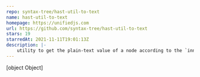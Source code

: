 ```yaml
---
repo: syntax-tree/hast-util-to-text
name: hast-util-to-text
homepage: https://unifiedjs.com
url: https://github.com/syntax-tree/hast-util-to-text
stars: 19
starredAt: 2021-11-11T19:01:13Z
description: |-
    utility to get the plain-text value of a node according to the `innerText` algorithm
---
```


[object Object]
